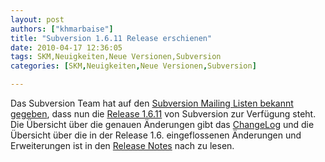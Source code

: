 ```yaml
---
layout: post
authors: ["khmarbaise"]
title: "Subversion 1.6.11 Release erschienen"
date: 2010-04-17 12:36:05
tags: SKM,Neuigkeiten,Neue Versionen,Subversion
categories: [SKM,Neuigkeiten,Neue Versionen,Subversion]

---
```

Das Subversion Team hat auf den <a href="http://svn.haxx.se/dev/archive-2010-04/0434.shtml">Subversion Mailing Listen bekannt gegeben</a>, dass nun die <a href="http://subversion.apache.org/docs/release-notes/1.6.html">Release 1.6.11</a> von Subversion zur Verfügung steht. Die Übersicht über die genauen Änderungen gibt das <a href="http://svn.apache.org/repos/asf/subversion/tags/1.6.11/CHANGES">ChangeLog</a> und die Übersicht über die in der Release 1.6. eingeflossenen Änderungen und Erweiterungen ist in den <a href="http://subversion.apache.org/docs/release-notes/1.6.html">Release Notes</a> nach zu lesen.
